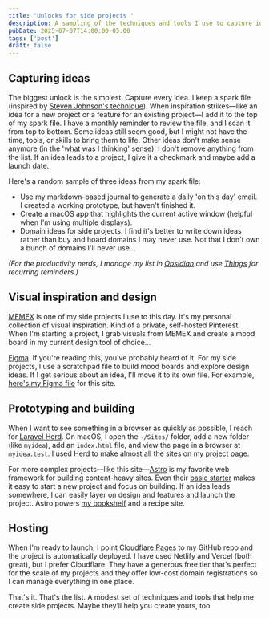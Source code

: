 ```yaml
---
title: 'Unlocks for side projects '
description: A sampling of the techniques and tools I use to capture ideas, explore designs, and launch side projects
pubDate: 2025-07-07T14:00:00-05:00
tags: ['post']
draft: false
---
```


## Capturing ideas
The biggest unlock is the simplest. Capture every idea. I keep a spark file (inspired by [Steven Johnson's technique](https://medium.com/the-writers-room/the-spark-file-8d6e7df7ae58)). When inspiration strikes—like an idea for a new project or a feature for an existing project—I add it to the top of my spark file. I have a monthly reminder to review the file, and I scan it from top to bottom. Some ideas still seem good, but I might not have the time, tools, or skills to bring them to life. Other ideas don't make sense anymore (in the 'what was I thinking' sense). I don't remove anything from the list. If an idea leads to a project, I give it a checkmark and maybe add a launch date. 

Here's a random sample of three ideas from my spark file:
- Use my markdown-based journal to generate a daily 'on this day' email. I created a working prototype, but haven't finished it.
- Create a macOS app that highlights the current active window (helpful when I'm using multiple displays).
- Domain ideas for side projects. I find it's better to write down ideas rather than buy and hoard domains I may never use. Not that I don't own a bunch of domains I'll never use…

*(For the productivity nerds, I manage my list in [Obsidian](https://obsidian.md/) and use [Things](https://culturedcode.com/things/) for recurring reminders.)*

## Visual inspiration and design
[MEMEX](/p/memex/) is one of my side projects I use to this day. It's my personal collection of visual inspiration. Kind of a private, self-hosted Pinterest. When I'm starting a project, I grab visuals from MEMEX and create a mood board in my current design tool of choice…

[Figma](https://www.figma.com/). If you're reading this, you've probably heard of it. For my side projects, I use a scratchpad file to build mood boards and explore design ideas. If I get serious about an idea, I'll move it to its own file. For example, [here's my Figma file](https://www.figma.com/design/iojKTp83iYmleVE22Q0ey6/kyleio?node-id=1-3&t=1QmgUQ7CIsUnLzwY-1) for this site.

## Prototyping and building
When I want to see something in a browser as quickly as possible, I reach for [Laravel Herd](https://herd.laravel.com/). On macOS, I open the `~/Sites/` folder, add a new folder (like `myidea`), add an `index.html` file, and view the page in a browser at `myidea.test`. I used Herd to make almost all the sites on my [project page](/t/project/).

For more complex projects—like this site—[Astro](https://astro.build/) is my favorite web framework for building content-heavy sites. Even their [basic starter](https://docs.astro.build/en/install-and-setup/) makes it easy to start a new project and focus on building. If an idea leads somewhere, I can easily layer on design and features and launch the project. Astro powers [my bookshelf](/p/project-bookshelf) and a recipe site.

## Hosting
When I'm ready to launch, I point [Cloudflare Pages](https://pages.cloudflare.com/) to my GitHub repo and the project is automatically deployed. I have used Netlify and Vercel (both great), but I prefer Cloudflare. They have a generous free tier that's perfect for the scale of my projects and they offer low-cost domain registrations so I can manage everything in one place.

That's it. That's the list. A modest set of techniques and tools that help me create side projects. Maybe they’ll help you create yours, too.